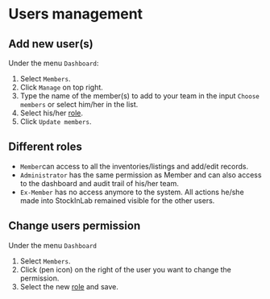 # Users management

## Add new user(s)
Under the menu `Dashboard`:
1. Select `Members`.
2. Click `Manage` on top right.
3. Type the name of the member(s) to add to your team in the input `Choose members` or select him/her in the list.
4. Select his/her [role](/laboratory-information-management-system/dashboard-users-management.html#different-roles).
5. Click `Update members`.

## Different roles
* `Member`can access to all the inventories/listings and add/edit records.
* `Administrator` has the same permission as Member and can also access to the dashboard and audit trail of his/her team.
* `Ex-Member` has no access anymore to the system. All actions he/she made into StockInLab remained visible for the other users.

## Change users permission
Under the menu `Dashboard` 
1. Select `Members`. 
2. Click (pen icon) on the right of the user you want to change the permission.
3. Select the new [role](/laboratory-information-management-system/dashboard-users-management.html#different-roles) and save.
